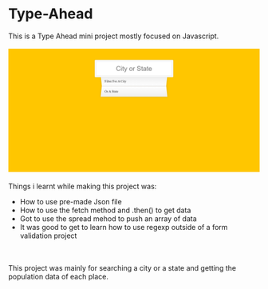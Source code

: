 # Type-Ahead
This is a Type Ahead mini project mostly focused on Javascript. 
<br>
<br>
<img src ='img/screen-1.png'>
<br>
<br>
Things i learnt while making this project was:
 <ul>
    <li> How to use pre-made Json file </li>
    <li> How to use the fetch method and .then() to get data </li>
    <li> Got to use the spread mehod to push an array of data</li>
    <li>It was good to get to learn how to use regexp outside of a form validation project</li>
  </ul>
  
  <br>
  <br>
This project was mainly for searching a city or a state and getting the population data of each place.
